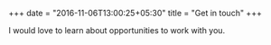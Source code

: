 +++
date = "2016-11-06T13:00:25+05:30"
title = "Get in touch"
+++

I would love to learn about opportunities to work with you. 
